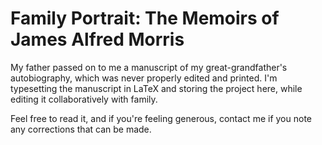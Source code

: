 Family Portrait: The Memoirs of James Alfred Morris
==============

My father passed on to me a manuscript of my great-grandfather's autobiography, which was never properly edited and printed. I'm typesetting the manuscript in LaTeX and storing the project here, while editing it collaboratively with family. 

Feel free to read it, and if you're feeling generous, contact me if you note any corrections that can be made.
